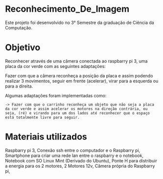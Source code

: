 # Reconhecimento_De_Imagem

Este projeto foi desenvolvido no 3° Semestre da graduação de Ciência da Computação.

# Objetivo
  
  Reconhecer através de uma câmera conectada ao raspbarry pi 3, uma placa da cor verde com as seguintes adaptações:
  
  Fazer com que a câmera reconheça a posição da placa e assim podendo realizar 3 movimentos, seguir em frente (acelerar), virar para a esquerda ou para a direita.
  
  Algumas adaptações foram implementadas como:
    
    -> Fazer com que o carrinho reconheça um objeto que não seja a placa da cor verde e assim acelerar os motores na direção contrária, ou seja, (ré) e virando para um dos lados até reconhecer que o espaço está totalmente livre para seguir.
    
# Materiais utilizados

  Raspbarry pi 3,
  Conexão ssh entre o computador e o Raspbarry pi,
  Smartphone para criar uma rede lan entre o raspbarry e o notebook,
  Notebook com SO Linux Mint (Derivado do Ubuntu),
  Ponte H para distribuir a energia para os 2 motores,
  2 Motores 12v,
  Câmera própria do Raspbarry pi,
  
